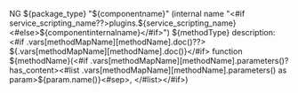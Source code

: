 NG ${package_type} "${componentname}" (internal name "<#if service_scripting_name??>plugins.${service_scripting_name}<#else>${componentinternalname}</#if>") ${methodType} description:<#if .vars[methodMapName][methodName].doc()??>
${.vars[methodMapName][methodName].doc()}</#if>
function ${methodName}(<#if .vars[methodMapName][methodName].parameters()?has_content><#list .vars[methodMapName][methodName].parameters() as param>${param.name()}<#sep>,  </#list></#if>)

